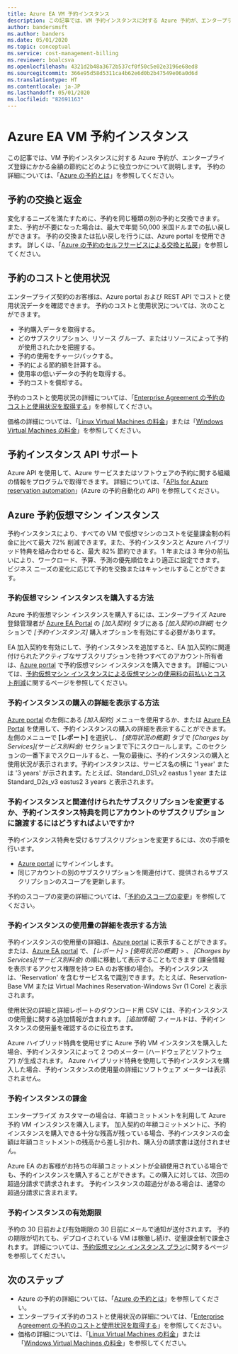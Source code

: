 ```yaml
---
title: Azure EA VM 予約インスタンス
description: この記事では、VM 予約インスタンスに対する Azure 予約が、エンタープライズ登録にかかる金額の節約にどのように役立つかについて説明します。
author: bandersmsft
ms.author: banders
ms.date: 05/01/2020
ms.topic: conceptual
ms.service: cost-management-billing
ms.reviewer: boalcsva
ms.openlocfilehash: 4321d2b48a3672b537cf0f50c5e02e3196e68ed8
ms.sourcegitcommit: 366e95d58d5311ca4b62e6d0b2b47549e06a0d6d
ms.translationtype: HT
ms.contentlocale: ja-JP
ms.lasthandoff: 05/01/2020
ms.locfileid: "82691163"
---
```

# <a name="azure-ea-vm-reserved-instances"></a>Azure EA VM 予約インスタンス

この記事では、VM 予約インスタンスに対する Azure 予約が、エンタープライズ登録にかかる金額の節約にどのように役立つかについて説明します。 予約の詳細については、「[Azure の予約とは](../reservations/save-compute-costs-reservations.md)」を参照してください。

## <a name="reservation-exchanges-and-refunds"></a>予約の交換と返金

変化するニーズを満たすために、予約を同じ種類の別の予約と交換できます。 また、予約が不要になった場合は、最大で年間 50,000 米国ドルまでの払い戻しができます。 予約の交換または払い戻しを行うには、Azure portal を使用できます。 詳しくは、「[Azure の予約のセルフサービスによる交換と払戻](../reservations/exchange-and-refund-azure-reservations.md)」を参照してください。

## <a name="reservation-costs-and-usage"></a>予約のコストと使用状況

エンタープライズ契約のお客様は、Azure portal および REST API でコストと使用状況データを確認できます。 予約のコストと使用状況については、次のことができます。

- 予約購入データを取得する。
- どのサブスクリプション、リソース グループ、またはリソースによって予約が使用されたかを把握する。
- 予約の使用をチャージバックする。
- 予約による節約額を計算する。
- 使用率の低いデータの予約を取得する。
- 予約コストを償却する。

予約のコストと使用状況の詳細については、「[Enterprise Agreement の予約のコストと使用状況を取得する](../reservations/understand-reserved-instance-usage-ea.md)」を参照してください。

価格の詳細については、「[Linux Virtual Machines の料金](https://azure.microsoft.com/pricing/details/virtual-machines/linux/)」または「[Windows Virtual Machines の料金](https://azure.microsoft.com/pricing/details/virtual-machines/windows/)」を参照してください。

## <a name="reserved-instances-api-support"></a>予約インスタンス API サポート

Azure API を使用して、Azure サービスまたはソフトウェアの予約に関する組織の情報をプログラムで取得できます。 詳細については、「[APIs for Azure reservation automation](../reservations/reservation-apis.md)」(Azure の予約自動化の API) を参照してください。

## <a name="azure-reserved-virtual-machine-instances"></a>Azure 予約仮想マシン インスタンス

予約インスタンスにより、すべての VM で仮想マシンのコストを従量課金制の料金に比べて最大 72% 削減できます。また、予約インスタンスと Azure ハイブリッド特典を組み合わせると、最大 82% 節約できます。 1 年または 3 年分の前払いにより、ワークロード、予算、予測の優先順位をより適正に設定できます。 ビジネス ニーズの変化に応じて予約を交換またはキャンセルすることができます。

### <a name="how-to-buy-reserved-virtual-machine-instances"></a>予約仮想マシン インスタンスを購入する方法

Azure 予約仮想マシン インスタンスを購入するには、エンタープライズ Azure 登録管理者が [Azure EA Portal](https://ea.azure.com/) の _[加入契約]_ タブにある _[加入契約の詳細]_ セクションで _[予約インスタンス]_ 購入オプションを有効にする必要があります。

EA 加入契約を有効にして、予約インスタンスを追加すると、EA 加入契約に関連付けられたアクティブなサブスクリプションを持つすべてのアカウント所有者は、[Azure portal](https://aka.ms/reservations) で予約仮想マシン インスタンスを購入できます。 詳細については、[予約仮想マシン インスタンスによる仮想マシンの使用料の前払いとコスト削減](https://go.microsoft.com/fwlink/?linkid=861721)に関するページを参照してください。

### <a name="how-to-view-reserved-instance-purchase-details"></a>予約インスタンスの購入の詳細を表示する方法

[Azure portal](https://aka.ms/reservations) の左側にある _[加入契約]_ メニューを使用するか、または [Azure EA Portal](https://ea.azure.com/) を使用して、予約インスタンスの購入の詳細を表示することができます。 左側のメニューで **[レポート]** を選択し、 _[使用状況の概要]_ タブで _[Charges by Services]\(サービス別料金\)_ セクションまで下にスクロールします。このセクションの一番下までスクロールすると、一覧の最後に、予約インスタンスの購入と使用状況が表示されます。予約インスタンスは、サービス名の横に '1 year' または '3 years' が示されます。たとえば、Standard_DS1_v2 eastus 1 year または Standard_D2s_v3 eastus2 3 years と表示されます。

### <a name="how-can-i-change-the-subscription-associated-with-reserved-instance-or-transfer-my-reserved-instance-benefits-to-a-subscription-under-the-same-account"></a>予約インスタンスと関連付けられたサブスクリプションを変更するか、予約インスタンス特典を同じアカウントのサブスクリプションに譲渡するにはどうすればよいですか?

予約インスタンス特典を受けるサブスクリプションを変更するには、次の手順を行います。

- [Azure portal](https://aka.ms/reservations) にサインインします。
- 同じアカウントの別のサブスクリプションを関連付けて、提供されるサブスクリプションのスコープを更新します。

予約のスコープの変更の詳細については、「[予約のスコープの変更](../reservations/manage-reserved-vm-instance.md#change-the-reservation-scope)」を参照してください。

### <a name="how-to-view-reserved-instance-usage-details"></a>予約インスタンスの使用量の詳細を表示する方法

予約インスタンスの使用量の詳細は、[Azure portal](https://aka.ms/reservations) に表示することができます。または、[Azure EA portal](https://ea.azure.com/) で、 _[レポート]_  >  _[使用状況の概要]_  > 、 _[Charges by Services]\(サービス別料金\)_ の順に移動して表示することもできます (課金情報を表示するアクセス権限を持つ EA のお客様の場合)。 予約インスタンスは、'Reservation' を含むサービス名で識別できます。たとえば、Reservation-Base VM または Virtual Machines Reservation-Windows Svr (1 Core) と表示されます。

使用状況の詳細と詳細レポートのダウンロード用 CSV には、予約インスタンスの使用量に関する追加情報が含まれます。 _[追加情報]_ フィールドは、予約インスタンスの使用量を確認するのに役立ちます。

Azure ハイブリッド特典を使用せずに Azure 予約 VM インスタンスを購入した場合、予約インスタンスによって 2 つのメーター (ハードウェアとソフトウェア) が生成されます。 Azure ハイブリッド特典を使用して予約インスタンスを購入した場合、予約インスタンスの使用量の詳細にソフトウェア メーターは表示されません。

### <a name="reserved-instance-billing"></a>予約インスタンスの課金

エンタープライズ カスタマーの場合は、年額コミットメントを利用して Azure 予約 VM インスタンスを購入します。 加入契約の年額コミットメントに、予約インスタンスを購入できる十分な残高が残っている場合、予約インスタンスの金額は年額コミットメントの残高から差し引かれ、購入分の請求書は送付されません。

Azure EA のお客様がお持ちの年額コミットメントが全額使用されている場合でも、予約インスタンスを購入することができます。この購入に対しては、次回の超過分請求で請求されます。 予約インスタンスの超過分がある場合は、通常の超過分請求に含まれます。

### <a name="reserved-instance-expiration"></a>予約インスタンスの有効期限

予約の 30 日前および有効期限の 30 日前にメールで通知が送付されます。 予約の期限が切れても、デプロイされている VM は稼働し続け、従量課金制で課金されます。 詳細については、[予約仮想マシン インスタンス プラン](https://azure.microsoft.com/pricing/reserved-vm-instances/)に関するページを参照してください。

## <a name="next-steps"></a>次のステップ
- Azure の予約の詳細については、「[Azure の予約とは](../reservations/save-compute-costs-reservations.md)」を参照してください。
- エンタープライズ予約のコストと使用状況の詳細については、「[Enterprise Agreement の予約のコストと使用状況を取得する](../reservations/understand-reserved-instance-usage-ea.md)」を参照してください。
- 価格の詳細については、「[Linux Virtual Machines の料金](https://azure.microsoft.com/pricing/details/virtual-machines/linux/)」または「[Windows Virtual Machines の料金](https://azure.microsoft.com/pricing/details/virtual-machines/windows/)」を参照してください。
